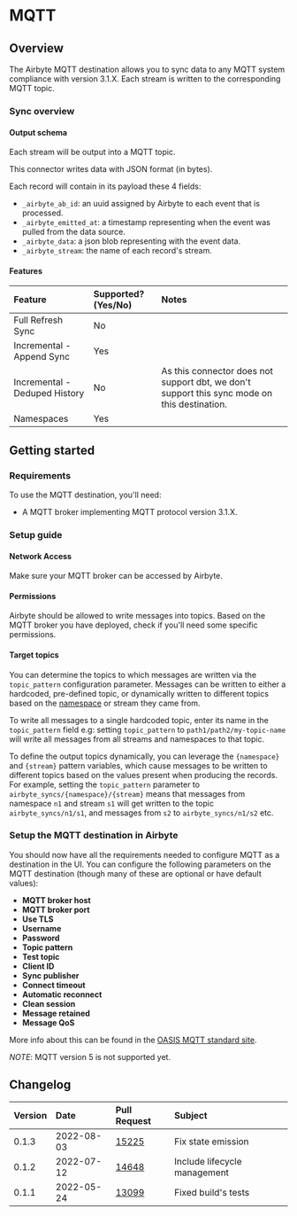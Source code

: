 # MQTT

## Overview

The Airbyte MQTT destination allows you to sync data to any MQTT system compliance with version 3.1.X. Each stream is written to the corresponding MQTT topic.

### Sync overview

#### Output schema

Each stream will be output into a MQTT topic.

This connector writes data with JSON format (in bytes).

Each record will contain in its payload these 4 fields:

* `_airbyte_ab_id`: an uuid assigned by Airbyte to each event that is processed.
* `_airbyte_emitted_at`:  a timestamp representing when the event was pulled from the data source.
* `_airbyte_data`: a json blob representing with the event data.
* `_airbyte_stream`: the name of each record's stream.

#### Features

| Feature | Supported?\(Yes/No\) | Notes |
| :--- | :--- | :--- |
| Full Refresh Sync | No |  |
| Incremental - Append Sync | Yes |  |
| Incremental - Deduped History | No | As this connector does not support dbt, we don't support this sync mode on this destination. |
| Namespaces | Yes |  |

## Getting started

### Requirements

To use the MQTT destination, you'll need:

* A MQTT broker implementing MQTT protocol version 3.1.X.

### Setup guide

#### Network Access

Make sure your MQTT broker can be accessed by Airbyte.

#### **Permissions**

Airbyte should be allowed to write messages into topics. Based on the MQTT broker you have deployed, check if you'll need some specific permissions.

#### Target topics

You can determine the topics to which messages are written via the `topic_pattern` configuration parameter. Messages can be written to either a hardcoded, pre-defined topic, or dynamically written to different topics based on the [namespace](https://docs.airbyte.io/understanding-airbyte/namespaces) or stream they came from.

To write all messages to a single hardcoded topic, enter its name in the `topic_pattern` field e.g: setting `topic_pattern` to `path1/path2/my-topic-name` will write all messages from all streams and namespaces to that topic.

To define the output topics dynamically, you can leverage the `{namespace}` and `{stream}` pattern variables, which cause messages to be written to different topics based on the values present when producing the records. For example, setting the `topic_pattern` parameter to `airbyte_syncs/{namespace}/{stream}` means that messages from namespace `n1` and stream `s1` will get written to the topic `airbyte_syncs/n1/s1`, and messages from `s2` to `airbyte_syncs/n1/s2` etc.

### Setup the MQTT destination in Airbyte

You should now have all the requirements needed to configure MQTT as a destination in the UI. You can configure the following parameters on the MQTT destination \(though many of these are optional or have default values\):

* **MQTT broker host**
* **MQTT broker port**
* **Use TLS**
* **Username**
* **Password**
* **Topic pattern**
* **Test topic**
* **Client ID**
* **Sync publisher**
* **Connect timeout**
* **Automatic reconnect**
* **Clean session**
* **Message retained**
* **Message QoS**

More info about this can be found in the [OASIS MQTT standard site](http://docs.oasis-open.org/mqtt/mqtt/v3.1.1/mqtt-v3.1.1.html).

_NOTE_: MQTT version 5 is not supported yet.


## Changelog

| Version | Date | Pull Request | Subject |
| :--- | :--- | :--- | :--- |
| 0.1.3 | 2022-08-03 | [15225](https://github.com/airbytehq/airbyte/pull/15225) | Fix state emission |
| 0.1.2 | 2022-07-12 | [14648](https://github.com/airbytehq/airbyte/pull/14648) | Include lifecycle management |
| 0.1.1 | 2022-05-24 | [13099](https://github.com/airbytehq/airbyte/pull/13099) | Fixed build's tests |
